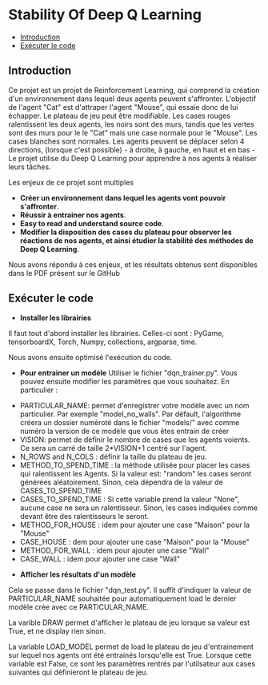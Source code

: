 # Stability Of Deep Q Learning

- [Introduction](#Introduction)
- [Exécuter le code](#Compilation)


<a name="Introduction"></a>

## Introduction

Ce projet est un projet de Reinforcement Learning, qui comprend la création d'un environnement dans lequel deux agents peuvent s'affronter. L'objectif de l'agent "Cat" est d'attraper l'agent "Mouse", qui essaie donc de lui échapper. Le plateau de jeu peut être modifiable. Les cases rouges ralentissent les deux agents, les noirs sont des murs, tandis que les vertes sont des murs pour le le "Cat" mais une case normale pour le "Mouse". Les cases blanches sont normales. Les agents peuvent se déplacer selon 4 directions, (lorsque c'est possible) - à droite, à gauche, en haut et en bas - Le projet utilise du Deep Q Learning pour apprendre à nos agents à réaliser leurs tâches. 


Les enjeux de ce projet sont multiples 
* **Créer un environnement dans lequel les agents vont pouvoir s'affronter**. 
* **Réussir à entrainer nos agents**. 
* **Easy to read and understand source code**. 
* **Modifier la disposition des cases du plateau pour observer les réactions de nos agents, et ainsi étudier la stabilité des méthodes de Deep Q Learning**.

Nous avons répondu à ces enjeux, et les résultats obtenus sont disponibles dans le PDF présent sur le GitHub



<a name="Compilation"></a>

## Exécuter le code

* **Installer les librairies**

Il faut tout d'abord installer les librairies. Celles-ci sont : PyGame, tensorboardX, Torch, Numpy, collections, argparse, time.

Nous avons ensuite optimisé l'exécution du code. 

* **Pour entrainer un modèle**
Utiliser le fichier "dqn_trainer.py". Vous pouvez ensuite modifier les paramètres que vous souhaitez. En particulier :

- PARTICULAR_NAME: permet d'enregistrer votre modèle avec un nom particulier. Par exemple "model_no_walls". Par défault, l'algorithme créera un dossier numéroté dans le fichier "models/" avec comme numéro la version de ce modèle que vous êtes entrain de créer
- VISION: permet de définir le nombre de cases que les agents voients. Ce sera un carré de taille 2*VISION+1 centré sur l'agent.
- N_ROWS and N_COLS : définir la taille du plateau de jeu.
- METHOD_TO_SPEND_TIME : la méthode utilisée pour placer les cases qui ralentissent les Agents. Si la valeur est: "random" les cases seront générées aléatoirement. Sinon, cela dépendra de la valeur de CASES_TO_SPEND_TIME
- CASES_TO_SPEND_TIME : Si cette variable prend la valeur "None", aucune case ne sera un ralentisseur. Sinon, les cases indiquées comme devant être des ralentisseurs le seront. 
- METHOD_FOR_HOUSE : idem pour ajouter une case "Maison" pour la "Mouse"
- CASE_HOUSE : dem pour ajouter une case "Maison" pour la "Mouse"
- METHOD_FOR_WALL : idem pour ajouter une case "Wall"
- CASE_WALL : idem pour ajouter une case "Wall"

* **Afficher les résultats d'un modèle**

Cela se passe dans le fichier "dqn_test.py". Il suffit d'indiquer la valeur de PARTICULAR_NAME souhaitée pour automatiquement load le dernier modèle crée avec ce PARTICULAR_NAME. 

La varible DRAW permet d'afficher le plateau de jeu lorsque sa valeur est True, et ne display rien sinon.

La variable LOAD_MODEL permet de load le plateau de jeu d'entrainement sur lequel nos agents ont été entrainés lorsqu'elle est True. Lorsque cette variable est False, ce sont les paramètres rentrés par l'utilsateur aux cases suivantes qui définieront le plateau de jeu. 

